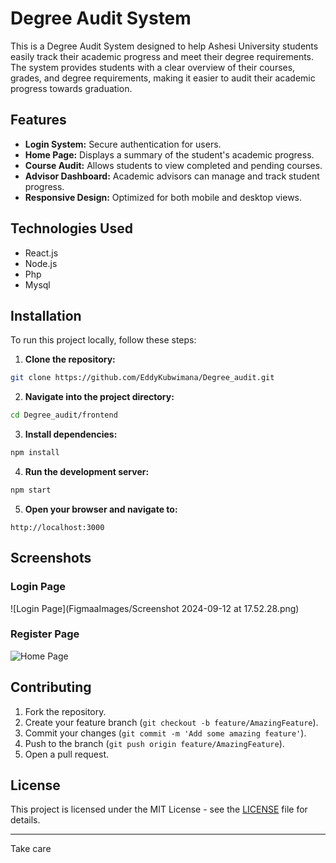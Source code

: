 

# Degree Audit System

This is a Degree Audit System designed to help Ashesi University students easily track their academic progress and meet their degree requirements. The system provides students with a clear overview of their courses, grades, and degree requirements, making it easier to audit their academic progress towards graduation.

## Features

- **Login System:** Secure authentication for users.
- **Home Page:** Displays a summary of the student's academic progress.
- **Course Audit:** Allows students to view completed and pending courses.
- **Advisor Dashboard:** Academic advisors can manage and track student progress.
- **Responsive Design:** Optimized for both mobile and desktop views.

## Technologies Used

- React.js
- Node.js
- Php
- Mysql
  

## Installation

To run this project locally, follow these steps:

1. **Clone the repository:**

```bash
git clone https://github.com/EddyKubwimana/Degree_audit.git
```

2. **Navigate into the project directory:**

```bash
cd Degree_audit/frontend
```

3. **Install dependencies:**

```bash
npm install
```

4. **Run the development server:**

```bash
npm start
```

5. **Open your browser and navigate to:**

```
http://localhost:3000
```

## Screenshots

### Login Page
![Login Page](FigmaaImages/Screenshot 2024-09-12 at 17.52.28.png)

###  Register Page
![Home Page](screenshots/home.png)

## Contributing

1. Fork the repository.
2. Create your feature branch (`git checkout -b feature/AmazingFeature`).
3. Commit your changes (`git commit -m 'Add some amazing feature'`).
4. Push to the branch (`git push origin feature/AmazingFeature`).
5. Open a pull request.

## License

This project is licensed under the MIT License - see the [LICENSE](LICENSE) file for details.

---
Take care
